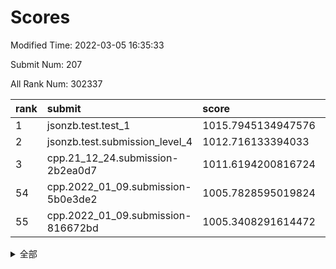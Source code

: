 # Scores

Modified Time: 2022-03-05 16:35:33

Submit Num: 207

All Rank Num: 302337

| rank |               submit               |       score        |       sigma        | pk_num |
| :--- | :--------------------------------- | :----------------- | :----------------- | :----- |
| 1    | jsonzb.test.test_1                 | 1015.7945134947576 | 0.8402878579977239 | 5837   |
| 2    | jsonzb.test.submission_level_4     | 1012.716133394033  | 0.7741360488070883 | 5843   |
| 3    | cpp.21_12_24.submission-2b2ea0d7   | 1011.6194200816724 | 0.7811953160796952 | 5842   |
| 54   | cpp.2022_01_09.submission-5b0e3de2 | 1005.7828595019824 | 0.7347790435602778 | 5843   |
| 55   | cpp.2022_01_09.submission-816672bd | 1005.3408291614472 | 0.7107794116888889 | 5840   |


<details>
<summary>全部</summary>

| rank |                 submit                 |       score        |       sigma        | pk_num |
| :--- | :------------------------------------- | :----------------- | :----------------- | :----- |
| 1    | jsonzb.test.test_1                     | 1015.7945134947576 | 0.8402878579977239 | 5837   |
| 2    | jsonzb.test.submission_level_4         | 1012.716133394033  | 0.7741360488070883 | 5843   |
| 3    | cpp.21_12_24.submission-2b2ea0d7       | 1011.6194200816724 | 0.7811953160796952 | 5842   |
| 4    | gobigger.level_3.submission_level_3_42 | 1011.2367802617438 | 0.7910975837832389 | 5844   |
| 5    | gobigger.level_3.submission_level_3_37 | 1011.1510363423649 | 0.7641321392082123 | 5843   |
| 6    | gobigger.level_3.submission_level_3_19 | 1011.1213077349804 | 0.7780222768673432 | 5845   |
| 7    | gobigger.level_3.submission_level_3_9  | 1011.1116921718966 | 0.7607680089082052 | 5838   |
| 8    | gobigger.level_3.submission_level_3_26 | 1011.0845038104432 | 0.7739878490232657 | 5846   |
| 9    | gobigger.level_3.submission_level_3_2  | 1010.8283385526096 | 0.7717407195600274 | 5840   |
| 10   | gobigger.level_3.submission_level_3_24 | 1010.7913534467062 | 0.7718393535327108 | 5843   |
| 11   | gobigger.level_3.submission_level_3_1  | 1010.6972057096004 | 0.78074467440461   | 5837   |
| 12   | gobigger.level_3.submission_level_3_35 | 1010.6673929016405 | 0.7643905689960155 | 5846   |
| 13   | gobigger.level_3.submission_level_3_29 | 1010.6548149593202 | 0.7645262119785908 | 5842   |
| 14   | gobigger.level_3.submission_level_3_23 | 1010.5210571398642 | 0.7716278566037442 | 5841   |
| 15   | gobigger.level_3.submission_level_3_16 | 1010.4717219487184 | 0.7573004985620299 | 5848   |
| 16   | gobigger.level_3.submission_level_3_49 | 1010.4522074842959 | 0.753084761301468  | 5838   |
| 17   | gobigger.level_3.submission_level_3_34 | 1010.4176570758143 | 0.7654417342885456 | 5842   |
| 18   | gobigger.level_3.submission_level_3_47 | 1010.4158712254427 | 0.782937508765156  | 5847   |
| 19   | gobigger.level_3.submission_level_3_46 | 1010.3897422712373 | 0.7559434845720057 | 5842   |
| 20   | gobigger.level_3.submission_level_3_36 | 1010.2859716140132 | 0.7464269247213628 | 5840   |
| 21   | gobigger.level_3.submission_level_3_45 | 1010.2585867474951 | 0.75691193363752   | 5844   |
| 22   | gobigger.level_3.submission_level_3_44 | 1010.2568974485674 | 0.790411247593627  | 5842   |
| 23   | gobigger.level_3.submission_level_3_20 | 1010.236859497567  | 0.7771223035210834 | 5840   |
| 24   | gobigger.level_3.submission_level_3_12 | 1010.2036216553415 | 0.7766307415913833 | 5835   |
| 25   | gobigger.level_3.submission_level_3_38 | 1010.1805141968414 | 0.7946508100285279 | 5844   |
| 26   | gobigger.level_3.submission_level_3_0  | 1010.1566998687339 | 0.7581207576379162 | 5838   |
| 27   | gobigger.level_3.submission_level_3_32 | 1010.1353313719471 | 0.7599784433456503 | 5844   |
| 28   | gobigger.level_3.submission_level_3_22 | 1010.1255076897128 | 0.7561208443798768 | 5838   |
| 29   | gobigger.level_3.submission_level_3_33 | 1009.9910119533226 | 0.7502522580553027 | 5842   |
| 30   | gobigger.level_3.submission_level_3_10 | 1009.9497964365686 | 0.7536948055686311 | 5842   |
| 31   | gobigger.level_3.submission_level_3_30 | 1009.9077972014635 | 0.7566254693892158 | 5840   |
| 32   | gobigger.level_3.submission_level_3_40 | 1009.9040104871672 | 0.7480699310525524 | 5837   |
| 33   | gobigger.level_3.submission_level_3_39 | 1009.8788887457529 | 0.7390582320101949 | 5841   |
| 34   | gobigger.level_3.submission_level_3_28 | 1009.8639462268033 | 0.7466977352970853 | 5846   |
| 35   | gobigger.level_3.submission_level_3_8  | 1009.8617782213919 | 0.7487103895858708 | 5846   |
| 36   | gobigger.level_3.submission_level_3_41 | 1009.8614142940957 | 0.7507012037736791 | 5841   |
| 37   | gobigger.level_3.submission_level_3_27 | 1009.6472039705513 | 0.7621111424977445 | 5844   |
| 38   | gobigger.level_3.submission_level_3_5  | 1009.6309979682073 | 0.7577767946981061 | 5845   |
| 39   | gobigger.level_3.submission_level_3_6  | 1009.5744207439146 | 0.748090349454775  | 5841   |
| 40   | gobigger.level_3.submission_level_3_14 | 1009.5681856118102 | 0.7635108627606436 | 5844   |
| 41   | gobigger.level_3.submission_level_3_13 | 1009.5644353721275 | 0.7729641303885253 | 5841   |
| 42   | gobigger.level_3.submission_level_3_3  | 1009.5327587217406 | 0.7672062595414084 | 5839   |
| 43   | gobigger.level_3.submission_level_3_43 | 1009.5295369833061 | 0.7510150537754673 | 5837   |
| 44   | gobigger.level_3.submission_level_3_25 | 1009.4050433935167 | 0.7506874830488396 | 5840   |
| 45   | gobigger.level_3.submission_level_3_17 | 1009.2919731971925 | 0.7680779443434558 | 5845   |
| 46   | gobigger.level_3.submission_level_3_48 | 1009.2058766520698 | 0.7499239766269518 | 5839   |
| 47   | gobigger.level_3.submission_level_3_21 | 1009.1784803789521 | 0.7583337233790487 | 5846   |
| 48   | gobigger.level_3.submission_level_3_31 | 1009.1205894835551 | 0.7485202668063847 | 5839   |
| 49   | gobigger.level_3.submission_level_3_4  | 1009.065983411869  | 0.7443953256323095 | 5846   |
| 50   | gobigger.level_3.submission_level_3_18 | 1009.051395932338  | 0.7531490339673556 | 5839   |
| 51   | gobigger.level_3.submission_level_3_15 | 1008.9538644745828 | 0.7533157783954924 | 5842   |
| 52   | gobigger.level_3.submission_level_3_7  | 1008.8397481436741 | 0.7669732623989907 | 5837   |
| 53   | gobigger.level_3.submission_level_3_11 | 1008.2376656173933 | 0.7289150485747786 | 5844   |
| 54   | cpp.2022_01_09.submission-5b0e3de2     | 1005.7828595019824 | 0.7347790435602778 | 5843   |
| 55   | cpp.2022_01_09.submission-816672bd     | 1005.3408291614472 | 0.7107794116888889 | 5840   |
| 56   | gobigger.level_1.submission_level_1_16 | 1004.9681420246266 | 0.7273384546255486 | 5839   |
| 57   | gobigger.level_1.submission_level_1_35 | 1004.8189787877614 | 0.7196267739514045 | 5838   |
| 58   | gobigger.level_1.submission_level_1_24 | 1004.7091940332368 | 0.720505655177599  | 5841   |
| 59   | gobigger.level_1.submission_level_1_41 | 1004.5565227022022 | 0.7108970539425239 | 5845   |
| 60   | gobigger.level_1.submission_level_1_28 | 1004.4257841374697 | 0.725650823018443  | 5842   |
| 61   | gobigger.level_1.submission_level_1_19 | 1004.3296601690597 | 0.7232451291239034 | 5845   |
| 62   | gobigger.level_1.submission_level_1_8  | 1004.2543887647084 | 0.7160233723261502 | 5844   |
| 63   | gobigger.level_1.submission_level_1_3  | 1004.1792612677397 | 0.7262589259411615 | 5841   |
| 64   | gobigger.level_1.submission_level_1_36 | 1004.1161753883283 | 0.7149609981934377 | 5845   |
| 65   | gobigger.level_1.submission_level_1_22 | 1004.0290049597119 | 0.7277099386128281 | 5840   |
| 66   | gobigger.level_1.submission_level_1_1  | 1003.9552871210362 | 0.7302340307837125 | 5841   |
| 67   | gobigger.level_1.submission_level_1_5  | 1003.8606516284499 | 0.7273533883957671 | 5836   |
| 68   | gobigger.level_1.submission_level_1_26 | 1003.8499611014267 | 0.7104322889674178 | 5842   |
| 69   | gobigger.level_1.submission_level_1_49 | 1003.7897999347315 | 0.7122944984933705 | 5837   |
| 70   | gobigger.level_1.submission_level_1_40 | 1003.6694051942023 | 0.7129525244920552 | 5841   |
| 71   | gobigger.level_1.submission_level_1_0  | 1003.6537679016392 | 0.720510554687418  | 5840   |
| 72   | gobigger.level_1.submission_level_1_9  | 1003.5619467593126 | 0.7127052964038384 | 5845   |
| 73   | gobigger.level_1.submission_level_1_7  | 1003.5220937096817 | 0.7187005995768867 | 5846   |
| 74   | gobigger.level_1.submission_level_1_23 | 1003.4936868517785 | 0.7181620557421741 | 5845   |
| 75   | gobigger.level_1.submission_level_1_20 | 1003.4769485259797 | 0.7008520454049335 | 5845   |
| 76   | gobigger.level_1.submission_level_1_6  | 1003.4551853574383 | 0.7234936039939974 | 5841   |
| 77   | gobigger.level_1.submission_level_1_38 | 1003.439960251569  | 0.7158776018496791 | 5839   |
| 78   | gobigger.level_1.submission_level_1_4  | 1003.3813512171699 | 0.7133521054586068 | 5842   |
| 79   | gobigger.level_1.submission_level_1_32 | 1003.3199171769996 | 0.7178323119262333 | 5846   |
| 80   | gobigger.level_1.submission_level_1_31 | 1003.3162739064604 | 0.7158784000894967 | 5842   |
| 81   | gobigger.level_1.submission_level_1_2  | 1003.3034268168855 | 0.7244619638669499 | 5848   |
| 82   | gobigger.level_1.submission_level_1_14 | 1003.2990788641852 | 0.7146433619809657 | 5843   |
| 83   | gobigger.level_1.submission_level_1_39 | 1003.1267647591371 | 0.7219219315757206 | 5841   |
| 84   | gobigger.level_1.submission_level_1_25 | 1003.1112577157397 | 0.7153482187223265 | 5843   |
| 85   | gobigger.level_1.submission_level_1_37 | 1003.0822324559522 | 0.7103828644031226 | 5843   |
| 86   | gobigger.level_1.submission_level_1_15 | 1002.9883407009204 | 0.7215333392331417 | 5845   |
| 87   | gobigger.level_1.submission_level_1_34 | 1002.8740748153258 | 0.7214887670934357 | 5842   |
| 88   | gobigger.level_1.submission_level_1_45 | 1002.8572149282487 | 0.7170677754689889 | 5841   |
| 89   | gobigger.level_1.submission_level_1_21 | 1002.804842945358  | 0.7105552668760252 | 5841   |
| 90   | gobigger.level_1.submission_level_1_17 | 1002.7170297576992 | 0.7123253701116761 | 5843   |
| 91   | gobigger.level_1.submission_level_1_44 | 1002.7107814478322 | 0.7110608362133255 | 5836   |
| 92   | gobigger.level_1.submission_level_1_43 | 1002.5869460011743 | 0.7148307329792908 | 5844   |
| 93   | gobigger.level_1.submission_level_1_46 | 1002.5712313774923 | 0.7190195993894415 | 5842   |
| 94   | gobigger.level_1.submission_level_1_27 | 1002.5257143856259 | 0.7114385491828574 | 5841   |
| 95   | gobigger.level_1.submission_level_1_10 | 1002.4735264514757 | 0.7132087300883717 | 5843   |
| 96   | gobigger.level_1.submission_level_1_18 | 1002.4624043535838 | 0.7210900733874207 | 5840   |
| 97   | gobigger.level_1.submission_level_1_47 | 1002.3860187838728 | 0.7161992946216655 | 5839   |
| 98   | gobigger.level_1.submission_level_1_33 | 1002.2422187913047 | 0.7143665259279462 | 5845   |
| 99   | gobigger.level_1.submission_level_1_12 | 1002.2105612500796 | 0.7034481989809852 | 5847   |
| 100  | gobigger.level_1.submission_level_1_13 | 1002.2004304110643 | 0.7073039814282572 | 5841   |
| 101  | gobigger.level_1.submission_level_1_42 | 1002.1838397587653 | 0.7041540837390454 | 5846   |
| 102  | gobigger.level_1.submission_level_1_11 | 1002.1383760702038 | 0.7146519389701067 | 5842   |
| 103  | gobigger.level_1.submission_level_1_29 | 1002.021742859138  | 0.7342561874000452 | 5843   |
| 104  | gobigger.level_1.submission_level_1_48 | 1001.5681639852555 | 0.7120103555754987 | 5843   |
| 105  | gobigger.level_1.submission_level_1_30 | 1001.3406519959702 | 0.7154595235168683 | 5841   |
| 106  | gobigger.random.submission_random_28   | 997.3628962905132  | 0.7097498802269494 | 5837   |
| 107  | gobigger.random.submission_random_14   | 996.891846268332   | 0.7176515142818204 | 5844   |
| 108  | gobigger.random.submission_random_1    | 996.8699223080395  | 0.7053758370784472 | 5844   |
| 109  | gobigger.random.submission_random_36   | 996.5595785955195  | 0.7006137938081213 | 5843   |
| 110  | gobigger.random.submission_random_32   | 996.532635867185   | 0.7104227195672007 | 5841   |
| 111  | gobigger.random.submission_random_13   | 996.4678952137663  | 0.7077348301142076 | 5847   |
| 112  | gobigger.random.submission_random_40   | 996.3784716555796  | 0.707407491737118  | 5843   |
| 113  | gobigger.random.submission_random_43   | 996.3395082910733  | 0.7142240725116806 | 5842   |
| 114  | gobigger.random.submission_random_8    | 996.3350397984693  | 0.7189002636247263 | 5841   |
| 115  | gobigger.random.submission_random_22   | 996.3307950809613  | 0.7057272565887975 | 5837   |
| 116  | gobigger.random.submission_random_41   | 996.3290071694399  | 0.7153442628629423 | 5844   |
| 117  | gobigger.random.submission_random_24   | 996.3135583401901  | 0.7134190087869406 | 5847   |
| 118  | gobigger.random.submission_random_3    | 996.2723122666774  | 0.7141681596670416 | 5843   |
| 119  | gobigger.random.submission_random_38   | 996.2678146780806  | 0.7164199764400099 | 5839   |
| 120  | gobigger.random.submission_random_23   | 996.2626269792834  | 0.7057105223532006 | 5843   |
| 121  | gobigger.random.submission_random_47   | 996.2437861545308  | 0.7104436980743124 | 5844   |
| 122  | gobigger.random.submission_random_39   | 996.1722797766037  | 0.7108614937608736 | 5846   |
| 123  | gobigger.random.submission_random_29   | 996.1178428461766  | 0.7044853046146751 | 5847   |
| 124  | gobigger.random.submission_random_6    | 996.1116986780405  | 0.721243372265085  | 5843   |
| 125  | gobigger.random.submission_random_49   | 996.0362353535826  | 0.7139850086190334 | 5845   |
| 126  | gobigger.random.submission_random_48   | 996.0224888769329  | 0.7181047082237002 | 5842   |
| 127  | gobigger.random.submission_random_30   | 995.9869737619345  | 0.7060138273749083 | 5840   |
| 128  | gobigger.random.submission_random_15   | 995.9584317303733  | 0.7034579512520507 | 5840   |
| 129  | gobigger.random.submission_random_11   | 995.9078859524503  | 0.7118038636202999 | 5843   |
| 130  | gobigger.random.submission_random_12   | 995.8774646022741  | 0.7109754896934444 | 5843   |
| 131  | gobigger.random.submission_random_4    | 995.8227825370125  | 0.7257080925406686 | 5845   |
| 132  | gobigger.random.submission_random_31   | 995.8161744673088  | 0.7046380159628726 | 5843   |
| 133  | gobigger.random.submission_random_0    | 995.802317554841   | 0.7142945382936907 | 5844   |
| 134  | gobigger.random.submission_random_45   | 995.7643685283156  | 0.7090204199783485 | 5844   |
| 135  | gobigger.random.submission_random_34   | 995.7173405586434  | 0.7102960887955464 | 5845   |
| 136  | gobigger.random.submission_random_27   | 995.7145486367607  | 0.7143434070283059 | 5845   |
| 137  | gobigger.random.submission_random_25   | 995.6593656258609  | 0.726923875732972  | 5842   |
| 138  | gobigger.random.submission_random_35   | 995.6286415052839  | 0.7252046269913178 | 5841   |
| 139  | gobigger.random.submission_random_5    | 995.6036925395944  | 0.7032587647366072 | 5846   |
| 140  | gobigger.random.submission_random_16   | 995.5854383356075  | 0.7106254332022601 | 5838   |
| 141  | gobigger.random.submission_random_42   | 995.5822262717552  | 0.701649083538519  | 5848   |
| 142  | gobigger.random.submission_random_7    | 995.4999729070626  | 0.7082672590661016 | 5846   |
| 143  | gobigger.random.submission_random_37   | 995.4857407483986  | 0.7164203615272812 | 5843   |
| 144  | gobigger.random.submission_random_9    | 995.3957444444055  | 0.7101361819970061 | 5840   |
| 145  | gobigger.random.submission_random_10   | 995.3391684333641  | 0.697562920259728  | 5845   |
| 146  | gobigger.random.submission_random_2    | 995.3358682754675  | 0.7106033486815783 | 5838   |
| 147  | gobigger.random.submission_random_18   | 995.2439744959725  | 0.7128970335159528 | 5840   |
| 148  | gobigger.random.submission_random_46   | 995.1906724768778  | 0.7149487273996191 | 5842   |
| 149  | gobigger.random.submission_random_20   | 995.1340247407306  | 0.7105447650547115 | 5844   |
| 150  | gobigger.random.submission_random_17   | 995.0837824090937  | 0.7174180771076104 | 5841   |
| 151  | gobigger.random.submission_random_44   | 994.9881180475847  | 0.7149358416467855 | 5844   |
| 152  | gobigger.random.submission_random_21   | 994.9532037068943  | 0.7221969266306522 | 5845   |
| 153  | gobigger.random.submission_random_19   | 994.9472894398305  | 0.7086378959142953 | 5843   |
| 154  | gobigger.random.submission_random_26   | 994.6848804104807  | 0.7014872843448584 | 5835   |
| 155  | gobigger.random.submission_random_33   | 994.6848782651766  | 0.7051884634328156 | 5842   |
| 156  | gobigger.level_2.submission_level_2_38 | 993.7614028304556  | 0.7471967500712492 | 5846   |
| 157  | gobigger.level_2.submission_level_2_8  | 993.5425867334936  | 0.7315986358459516 | 5842   |
| 158  | gobigger.level_2.submission_level_2_25 | 993.4294561178644  | 0.7232268511928642 | 5840   |
| 159  | gobigger.level_2.submission_level_2_17 | 993.1807962133742  | 0.745556468690275  | 5843   |
| 160  | gobigger.level_2.submission_level_2_40 | 993.0634263379525  | 0.7352620056502778 | 5838   |
| 161  | gobigger.level_2.submission_level_2_19 | 993.036034021134   | 0.7289167957272665 | 5844   |
| 162  | gobigger.level_2.submission_level_2_49 | 993.0127751878414  | 0.7285913641869406 | 5841   |
| 163  | gobigger.level_2.submission_level_2_46 | 993.0007087352694  | 0.732940943229909  | 5836   |
| 164  | gobigger.level_2.submission_level_2_48 | 992.9285025652435  | 0.734368704017235  | 5845   |
| 165  | gobigger.level_2.submission_level_2_9  | 992.9042768073388  | 0.7348818175793005 | 5849   |
| 166  | gobigger.level_2.submission_level_2_36 | 992.7906628283669  | 0.737112783686972  | 5844   |
| 167  | gobigger.level_2.submission_level_2_33 | 992.7609727911613  | 0.7266668938231584 | 5838   |
| 168  | gobigger.level_2.submission_level_2_42 | 992.7186150386892  | 0.729472401776222  | 5837   |
| 169  | gobigger.level_2.submission_level_2_21 | 992.7132033969327  | 0.7405654081797032 | 5844   |
| 170  | gobigger.level_2.submission_level_2_28 | 992.6707802568922  | 0.7303165851336981 | 5840   |
| 171  | gobigger.level_2.submission_level_2_29 | 992.5954711660288  | 0.7416343995886417 | 5844   |
| 172  | gobigger.level_2.submission_level_2_45 | 992.5757090540686  | 0.7411425064973669 | 5842   |
| 173  | gobigger.level_2.submission_level_2_0  | 992.5431679102278  | 0.7354055515377194 | 5844   |
| 174  | gobigger.level_2.submission_level_2_26 | 992.4422790036175  | 0.7513031019941783 | 5842   |
| 175  | gobigger.level_2.submission_level_2_23 | 992.4391383615175  | 0.7491494842443301 | 5845   |
| 176  | gobigger.level_2.submission_level_2_47 | 992.4346642100938  | 0.7355139786018564 | 5840   |
| 177  | gobigger.level_2.submission_level_2_24 | 992.398555942389   | 0.754596124596662  | 5844   |
| 178  | gobigger.level_2.submission_level_2_16 | 992.2426222831465  | 0.7396427926718065 | 5842   |
| 179  | gobigger.level_2.submission_level_2_37 | 992.2344069663424  | 0.7340737434303134 | 5846   |
| 180  | gobigger.level_2.submission_level_2_7  | 992.2080896858713  | 0.7421641636938306 | 5844   |
| 181  | gobigger.level_2.submission_level_2_27 | 992.1493919079413  | 0.7493931192121849 | 5846   |
| 182  | gobigger.level_2.submission_level_2_6  | 992.1220217085975  | 0.7490416021348646 | 5845   |
| 183  | gobigger.level_2.submission_level_2_31 | 992.1098531616091  | 0.7447298244255078 | 5845   |
| 184  | gobigger.level_2.submission_level_2_14 | 992.0974780137691  | 0.7448498517604167 | 5838   |
| 185  | gobigger.level_2.submission_level_2_43 | 992.0753781753052  | 0.7404432418080089 | 5840   |
| 186  | gobigger.level_2.submission_level_2_34 | 992.0552947656508  | 0.7598677235286391 | 5838   |
| 187  | gobigger.level_2.submission_level_2_15 | 992.0079843079384  | 0.7502446269697756 | 5843   |
| 188  | gobigger.level_2.submission_level_2_44 | 991.9548246269866  | 0.7358095512111541 | 5844   |
| 189  | gobigger.level_2.submission_level_2_5  | 991.936386803355   | 0.7532518059041367 | 5841   |
| 190  | gobigger.level_2.submission_level_2_10 | 991.9148340533322  | 0.7442950839695919 | 5841   |
| 191  | gobigger.level_2.submission_level_2_1  | 991.7605743829338  | 0.7409233950771216 | 5848   |
| 192  | gobigger.level_2.submission_level_2_4  | 991.750093919152   | 0.7534926607288561 | 5842   |
| 193  | gobigger.level_2.submission_level_2_30 | 991.7172692252245  | 0.7493511004382398 | 5837   |
| 194  | gobigger.level_2.submission_level_2_13 | 991.6615677961862  | 0.7364834642980097 | 5843   |
| 195  | gobigger.level_2.submission_level_2_35 | 991.62181385118    | 0.7511150551368287 | 5843   |
| 196  | gobigger.level_2.submission_level_2_2  | 991.5066919551755  | 0.7501581737420869 | 5841   |
| 197  | gobigger.level_2.submission_level_2_41 | 991.4589995989473  | 0.7500498405668858 | 5837   |
| 198  | gobigger.level_2.submission_level_2_39 | 991.4586195769707  | 0.7577083483457562 | 5844   |
| 199  | gobigger.level_2.submission_level_2_12 | 991.4072470932258  | 0.7451974602565198 | 5845   |
| 200  | gobigger.level_2.submission_level_2_20 | 991.3377893485292  | 0.7473514685330053 | 5843   |
| 201  | gobigger.level_2.submission_level_2_22 | 991.2699077094198  | 0.7437010137659775 | 5849   |
| 202  | gobigger.level_2.submission_level_2_18 | 991.1077706249083  | 0.7403827427911072 | 5847   |
| 203  | gobigger.level_2.submission_level_2_11 | 991.0488952413614  | 0.7807861977405665 | 5840   |
| 204  | gobigger.level_2.submission_level_2_32 | 990.2577171171575  | 0.756298214418096  | 5846   |
| 205  | gobigger.level_2.submission_level_2_3  | 989.363377148912   | 0.7868648096371686 | 5842   |
| 206  | gobigger.none.submission_none_1        | 977.7049788263225  | 1.3711126625136054 | 5844   |
| 207  | gobigger.none.submission_none_0        | 977.29759911914    | 1.223180097681135  | 5836   |

</details>